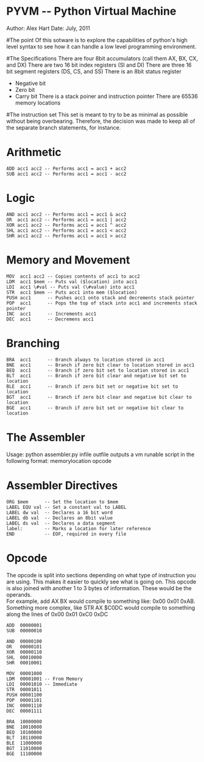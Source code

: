 # PYVM -- Python Virtual Machine
Author: Alex Hart
Date: July, 2011

#The point
Of this sotware is to explore the capabilities of python's high level syntax to
see how it can handle a low level programming environment.

#The Specifications
There are four 8bit accumulators (call them AX, BX, CX, and DX) 
There are two 16 bit index registers (SI and DI)
There are three 16 bit segment registers (DS, CS, and SS)
There is an 8bit status register
 * Negative bit
 * Zero bit
 * Carry bit
There is a stack poiner and instruction pointer
There are 65536 memory locations

#The instruction set
This set is meant to try to be as minimal as possible without being
overbearing.  Therefore, the decision was made to keep all of the separate
branch statements, for instance.

Arithmetic
==========
```
ADD acc1 acc2 -- Performs acc1 = acc1 + acc2
SUB acc1 acc2 -- Performs acc1 = acc1 - acc2
```

Logic
==========
```
AND acc1 acc2 -- Performs acc1 = acc1 & acc2
OR  acc1 acc2 -- Performs acc1 = acc1 | acc2
XOR acc1 acc2 -- Performs acc1 = acc1 ^ acc2
SHL acc1 acc2 -- Performs acc1 = acc1 < acc2
SHR acc1 acc2 -- Performs acc1 = acc1 > acc2
```

Memory and Movement
==========
```
MOV  acc1 acc2 -- Copies contents of acc1 to acc2
LDM  acc1 $mem -- Puts val ($location) into acc1
LDI  acc1 \#val -- Puts val (\#value) into acc1
STR  acc1 $mem -- Puts acc1 into mem ($location)
PUSH acc1      -- Pushes acc1 onto stack and decrements stack pointer
POP  acc1      -- Pops the top of stack into acc1 and increments stack pointer
INC  acc1      -- Increments acc1
DEC  acc1      -- Decremens acc1
```
Branching
==========
```
BRA  acc1      -- Branch always to location stored in acc1
BNE  acc1      -- Branch if zero bit clear to location stored in acc1
BEQ  acc1      -- Branch if zero bit set to location stored in acc1
BLT  acc1      -- Branch if zero bit clear and negative bit set to location
BLE  acc1      -- Branch if zero bit set or negative bit set to location
BGT  acc1      -- Branch if zero bit clear and negative bit clear to location
BGE  acc1      -- Branch if zero bit set or negative bit clear to location
```

# The Assembler
Usage: python assembler.py infile outfile
outputs a vm runable script in the following format:
memorylocation opcode

Assembler Directives
==========
```
ORG $mem      -- Set the location to $mem
LABEL EQU val -- Set a constant val to LABEL
LABEL dw val  -- Declares a 16 bit word
LABEL db val  -- Declares an 8bit value
LABEL ds val  -- Declares a data segment
label:        -- Marks a location for later reference
END           -- EOF, required in every file
```

# Opcode
The opcode is split into sections depending on what type of instruction you are using. This makes it easier to quickly see what is going on.  This opcode is also joined with another 1 to 3 bytes of information.  These would be the operands.  
For example, add AX BX would compile to something like: 0x00 0x01 0xAB.  
Something more complex, like STR AX $C0DC would compile to something along the lines of 0x00 0x01 0xC0 0xDC

```
ADD  00000001
SUB  00000010

AND  00000100
OR   00000101
XOR  00000110
SHL  00010000
SHR  00010001

MOV  00001000
LDM  00001001 -- From Memory
LDI  00001010 -- Immediate
STR  00001011
PUSH 00001100
POP  00001101
INC  00001110
DEC  00001111

BRA  10000000
BNE  10010000
BEQ  10100000
BLT  10110000
BLE  11000000
BGT  11010000
BGE  11100000
```
